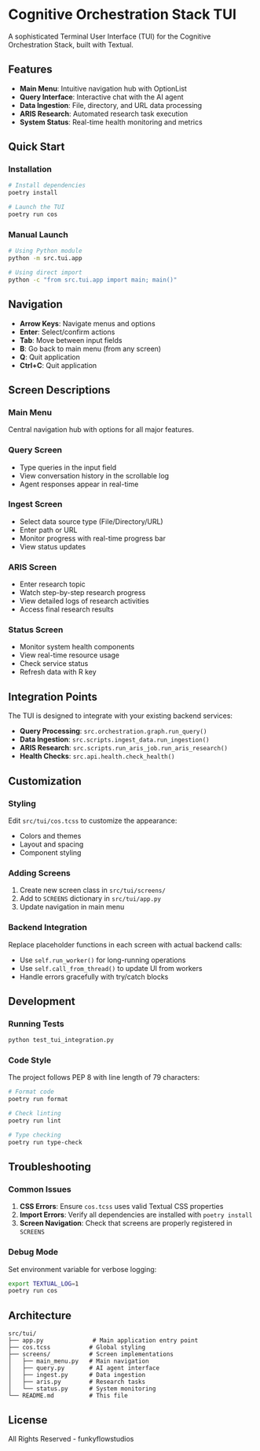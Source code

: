 # Cognitive Orchestration Stack TUI

A sophisticated Terminal User Interface (TUI) for the Cognitive Orchestration Stack, built with Textual.

## Features

- **Main Menu**: Intuitive navigation hub with OptionList
- **Query Interface**: Interactive chat with the AI agent
- **Data Ingestion**: File, directory, and URL data processing
- **ARIS Research**: Automated research task execution
- **System Status**: Real-time health monitoring and metrics

## Quick Start

### Installation

```bash
# Install dependencies
poetry install

# Launch the TUI
poetry run cos
```

### Manual Launch

```bash
# Using Python module
python -m src.tui.app

# Using direct import
python -c "from src.tui.app import main; main()"
```

## Navigation

- **Arrow Keys**: Navigate menus and options
- **Enter**: Select/confirm actions
- **Tab**: Move between input fields
- **B**: Go back to main menu (from any screen)
- **Q**: Quit application
- **Ctrl+C**: Quit application

## Screen Descriptions

### Main Menu

Central navigation hub with options for all major features.

### Query Screen

- Type queries in the input field
- View conversation history in the scrollable log
- Agent responses appear in real-time

### Ingest Screen

- Select data source type (File/Directory/URL)
- Enter path or URL
- Monitor progress with real-time progress bar
- View status updates

### ARIS Screen

- Enter research topic
- Watch step-by-step research progress
- View detailed logs of research activities
- Access final research results

### Status Screen

- Monitor system health components
- View real-time resource usage
- Check service status
- Refresh data with R key

## Integration Points

The TUI is designed to integrate with your existing backend services:

- **Query Processing**: `src.orchestration.graph.run_query()`
- **Data Ingestion**: `src.scripts.ingest_data.run_ingestion()`
- **ARIS Research**: `src.scripts.run_aris_job.run_aris_research()`
- **Health Checks**: `src.api.health.check_health()`

## Customization

### Styling

Edit `src/tui/cos.tcss` to customize the appearance:

- Colors and themes
- Layout and spacing
- Component styling

### Adding Screens

1. Create new screen class in `src/tui/screens/`
2. Add to `SCREENS` dictionary in `src/tui/app.py`
3. Update navigation in main menu

### Backend Integration

Replace placeholder functions in each screen with actual backend calls:

- Use `self.run_worker()` for long-running operations
- Use `self.call_from_thread()` to update UI from workers
- Handle errors gracefully with try/catch blocks

## Development

### Running Tests

```bash
python test_tui_integration.py
```

### Code Style

The project follows PEP 8 with line length of 79 characters:

```bash
# Format code
poetry run format

# Check linting
poetry run lint

# Type checking
poetry run type-check
```

## Troubleshooting

### Common Issues

1. **CSS Errors**: Ensure `cos.tcss` uses valid Textual CSS properties
2. **Import Errors**: Verify all dependencies are installed with `poetry install`
3. **Screen Navigation**: Check that screens are properly registered in `SCREENS`

### Debug Mode

Set environment variable for verbose logging:

```bash
export TEXTUAL_LOG=1
poetry run cos
```

## Architecture

```text
src/tui/
├── app.py              # Main application entry point
├── cos.tcss           # Global styling
├── screens/           # Screen implementations
│   ├── main_menu.py   # Main navigation
│   ├── query.py       # AI agent interface
│   ├── ingest.py      # Data ingestion
│   ├── aris.py        # Research tasks
│   └── status.py      # System monitoring
└── README.md          # This file
```

## License

All Rights Reserved - funkyflowstudios
